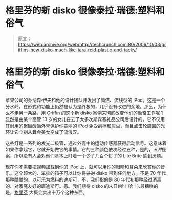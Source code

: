 # 格里芬的新 disko 很像泰拉·瑞德:塑料和俗气

> 原文：<https://web.archive.org/web/http://techcrunch.com:80/2006/10/03/griffins-new-disko-much-like-tara-reid-plastic-and-tacky/>

# 格里芬的新 disko 很像泰拉·瑞德:塑料和俗气

苹果公司的乔纳森·伊夫和他的设计团队开发出了简洁、流线型的 iPod，这是一个分水岭。在形式和功能上仍然被认为是终极的，几乎没有改进的余地。那么，为什么不走另一条路，用 Griffin 的这个新 disko 案例来彻底改变他们的勤奋工作呢？显然是由某个高管 13 岁的女儿在去了太多次斯宾塞礼品公司后设计的，它不仅用其耐用的聚碳酸酯外壳保护你美丽的 iPod 免受刮擦和灰尘，而且点击轮周围的光环让它立刻从舞会美女变成了流浪汉。

这些灯是一系列的发光二极管，通过外壳中的运动传感器获得启动信号。这意味着如果你拿起它，它就开始做它的事情。它的三种颜色依次经过五种，是的，*五种*图案，所以没有人会对他们基本上盯着一个少了几百个钉子的 Lite Brite 感到厌烦。

现在你不需要把视频加载到你的 iPod 上，就可以用你的眼睛和耳朵来欣赏你的音乐。这个超大的、笨拙的箱子可以让你将~~派对~~ disko 带到任何地方。不是 70 年代那种酷酷的、以可乐为燃料的迪斯可，不，我们指的是 80 年代初那种经过消毒的、对家庭友好的唐迪斯可。恶。我们期待 disko 的末日(哈！哈！).最糟糕的是，[格里芬](https://web.archive.org/web/20201129133650/https://crunchbase.com/organization/griffin) 大概会卖出十万个这种东西。